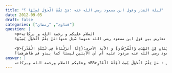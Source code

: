 ```yaml
---
title: "ليلة القدر وقول ابن مسعود رضي الله عنه :مَنْ يَقُمْ الْحَوْلَ يُصِبْهَا ؟"
date: 2012-09-05
draft: false
categories: ["فتاوى", "رمضان"]
question: |
    <p>السلام عليكم و رحمة الله و بركاته
    هل هناك تعارض بين قول ابن مسعود رضي الله عنهما سُئِل عنها:مَنْ يَقُمْ الْحَوْلَ يُصِبْهَا.</p>
    
    <p>و بين الآيتين في القرآن{شَهْرُ رَمَضَانَ الَّذِي أُنزِلَ فِيهِ القُرْآنُ هُدًى لِّلنَّاسِ وَبَيِّنَاتٍ مِّنَ الهُدَى وَالْفُرْقَانِ} و الآية الأخرى:{إِنَّا أَنزَلْنَاهُ فِي لَيْلَةِ الْقَدْرِ}
    فهاتان الآيتان تدلان في ظاهرهما على أن ليلة القدر في رمضان فهل قول ابن مسعود رضي الله عنه مردود عليه أم أن الآيتين ليستا كما يبدو في ظاهرهما؟</p>
answer: |
    وعليكم السلام ورحمة الله وبركاته <BR>ليس هناك تعارض بين قول ابن مسعود رضي الله عنه وبين الآيتين وذلك أن أثر ابن مسعود رضي الله عنه لفظه هو ما رواه الترمذي وغيره بإسناده إلى زِرّ بْنُ حُبَيْشٍ يَقُولُ قُلْتُ لِأُبَيِّ بْنِ كَعْبٍ : إِنَّ أَخَاكَ عَبْدَ اللَّهِ بْنَ مَسْعُودٍ يَقُولُ : مَنْ يَقُمْ الْحَوْلَ يُصِبْ لَيْلَةَ الْقَدْرِ . <BR>فَقَالَ : يَغْفِرُ اللَّهُ لِأَبِي عَبْدِ الرَّحْمَنِ لَقَدْ عَلِمَ أَنَّهَا فِي الْعَشْرِ الْأَوَاخِرِ مِنْ رَمَضَانَ وَأَنَّهَا لَيْلَةُ سَبْعٍ وَعِشْرِينَ وَلَكِنَّهُ أَرَادَ أَنْ لَا يَتَّكِلَ النَّاسُ ، ثُمَّ حَلَفَ لَا يَسْتَثْنِي أَنَّهَا لَيْلَةُ سَبْعٍ وَعِشْرِينَ . قَالَ قُلْتُ لَهُ : بِأَيِّ شَيْءٍ تَقُولُ ذَلِكَ يَا أَبَا الْمُنْذِرِ ؟ قَالَ : بِالْآيَةِ الَّتِي أَخْبَرَنَا رَسُولُ اللَّهِ صَلَّى اللَّهُ عَلَيْهِ وَسَلَّمَ أَوْ بِالْعَلَامَةِ أَنَّ الشَّمْسَ تَطْلُعُ يَوْمَئِذٍ لَا شُعَاعَ لَهَا. <BR>قَالَ أَبُو عِيسَى هَذَا حَدِيثٌ حَسَنٌ صَحِيحٌ . <BR> فأثر ابن مسعود رضي الله عنه أنها في الحول لا يعارض أنها في رمضان لأمور : <BR>أولا : أنه قال إنها في الحول ورمضان من الحول ولهذا قال : (مَنْ يَقُمْ الْحَوْلَ يُصِبْ لَيْلَةَ الْقَدْرِ ) وهذا صحيح من اجتهد طوال السنة بالقيام سيصيب ليلة القدر التي في رمضان فلم يرد أن يحدد حتى يجتهد الناس بالعبادة طوال السنة لا أنه يجتهدون في رمضان أو العشر الأواخر فقط . <BR>ثانيا : أن أبي بن كعب رضي الله عنه صرح أن أبا مسعود رضي الله عنه يعلم أنها في العشر الأواخر من رمضان لكنه أراد أن يجتهد الناس في العبادة طوال السنة ولهذا قال إنها في الحول . <BR>ثالثا : أن الآيتين والأحاديث الكثيرة دالة صراحة على أن ليلة القدر في رمضان وقول ابن مسعود رضي الله عنه لو سلمنا جدلا أنه معارض لهذا فإنه يرد بهذه الأدلة الصريحة ، وقد عرفت أنه لا تعارض . <BR>والله أعلم .
---
```


